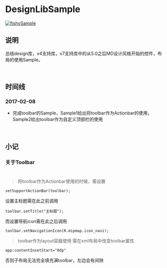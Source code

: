 # DesignLibSample

[![fishySample](https://img.shields.io/badge/fishy-sample-ff69b4.svg)]()
## 说明
总结design库，v4支持库，v7支持库中的从5.0之后MD设计风格开始的控件，布局的使用Sample。

</br>

## 时间线
### 2017-02-08
* 完成toolbar的Sample，Sample1给出将toolbar作为Actionbar的使用，Sample2给出toolbar作为自定义顶部栏的使用

</br>

## 小记
### **关于Toolbar**
#
> 将toolbar作为Actionbar使用的时候，需设置
```
setSupportActionBar(toolbar);
```
设置主标题需在此之前调用
```
toolbar.setTitle("主标题");
```
而设置导航icon需在此之后调用
```
toolbar.setNavigationIcon(R.mipmap.icon_navi);
```
> toolbar作为layout容器使用
需在xml布局中改变toolbar属性
```
app:contentInsetStart="0dp"
```
否则子布局无法完全填充满toolbar，左边会有间隙


</br>

